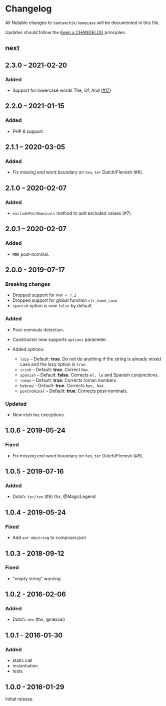 # Changelog

All Notable changes to `tamtamchik/namecase` will be documented in this file.

Updates should follow the [Keep a CHANGELOG](http://keepachangelog.com/) principles.

## next 

## 2.3.0 – 2021-02-20

### Added

* Support for lowercase words The, Of, And ([#17](https://github.com/tamtamchik/namecase/issues/17)) 

## 2.2.0 – 2021-01-15

### Added

* PHP 8 support.

## 2.1.1 – 2020-03-05

### Added

* Fix missing end word boundary on `ten`, `ter` Dutch/Flemish (#9).

## 2.1.0 – 2020-02-07

### Added

* `excludePostNominals` method to add excluded values (#7).

## 2.0.1 – 2020-02-07

### Added

* `MBE` post-nominal.

## 2.0.0 - 2019-07-17

### Breaking changes

* Dropped support for `PHP < 7.2`
* Dropped support for global function `str_name_case`
* `spanish` option is now `false` by default.

### Added
* Post-nominals detection. 

* Constructor now supports `options` parameter.
* Added options:
  - `lazy` – Default: **true**. Do not do anything if the string is already mixed case and the lazy option is `true`.
  - `irish` – Default: **true**. Correct `Mac`.
  - `spanish` – Default: **false**. Corrects `el, la` and Spanish conjunctions.
  - `roman` – Default: **true**. Corrects roman numbers.
  - `hebrew` – Default: **true**. Corrects `ben, bat`.
  - `postnominal` – Default: **true**. Corrects post-nominals.

### Updated
* New irish `Mac` exceptions. 

## 1.0.6 - 2019-05-24

### Fixed

* Fix missing end word boundary on `ten`, `ter` Dutch/Flemish (#9).

## 1.0.5 - 2019-07-16

### Added
- Dutch: `ter/ten` (#6) thx, @MagicLegend

## 1.0.4 - 2019-05-24

### Fixed
- Add `ext-mbstring` to composer.json

## 1.0.3 - 2018-09-12

### Fixed
- "empty string" warning 

## 1.0.2 - 2016-02-06

### Added
- Dutch: `den` (thx, @nexxai) 

## 1.0.1 - 2016-01-30

### Added
- static call
- instantiation
- tests

## 1.0.0 - 2016-01-29

Initial release.
